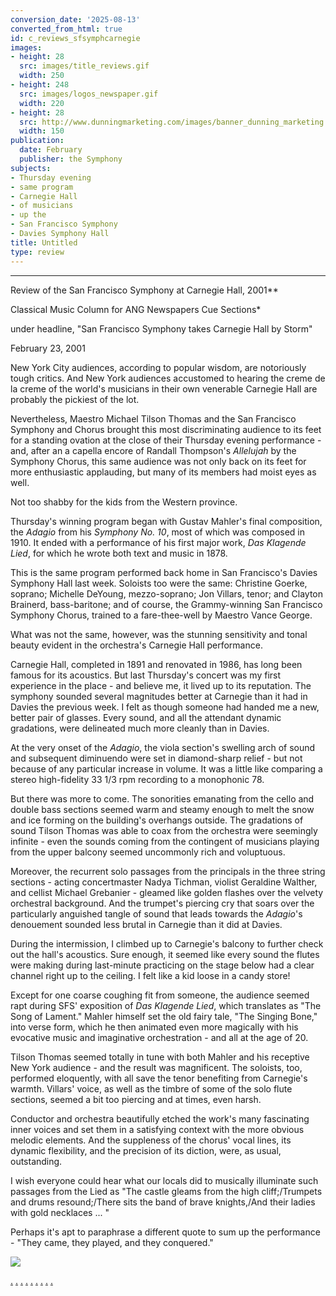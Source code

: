 ```yaml
---
conversion_date: '2025-08-13'
converted_from_html: true
id: c_reviews_sfsymphcarnegie
images:
- height: 28
  src: images/title_reviews.gif
  width: 250
- height: 248
  src: images/logos_newspaper.gif
  width: 220
- height: 28
  src: http://www.dunningmarketing.com/images/banner_dunning_marketing.gif
  width: 150
publication:
  date: February
  publisher: the Symphony
subjects:
- Thursday evening
- same program
- Carnegie Hall
- of musicians
- up the
- San Francisco Symphony
- Davies Symphony Hall
title: Untitled
type: review
---
```


***

Review of the San Francisco Symphony at Carnegie Hall, 2001**

Classical Music Column for ANG Newspapers Cue Sections*

under headline, "San Francisco Symphony takes Carnegie Hall by Storm"

February 23, 2001

New York City audiences, according to popular wisdom, are notoriously tough critics. And New York audiences accustomed to hearing the creme de la creme of the world's musicians in their own venerable Carnegie Hall are probably the pickiest of the lot.

Nevertheless, Maestro Michael Tilson Thomas and the San Francisco Symphony and Chorus brought this most discriminating audience to its feet for a standing ovation at the close of their Thursday evening performance - and, after an a capella encore of Randall Thompson's *Allelujah* by the Symphony Chorus, this same audience was not only back on its feet for more enthusiastic applauding, but many of its members had moist eyes as well.

Not too shabby for the kids from the Western province.

Thursday's winning program began with Gustav Mahler's final composition, the *Adagio* from his *Symphony No. 10*, most of which was composed in 1910. It ended with a performance of his first major work, *Das Klagende Lied*, for which he wrote both text and music in 1878.

This is the same program performed back home in San Francisco's Davies Symphony Hall last week. Soloists too were the same: Christine Goerke, soprano; Michelle DeYoung, mezzo-soprano; Jon Villars, tenor; and Clayton Brainerd, bass-baritone; and of course, the Grammy-winning San Francisco Symphony Chorus, trained to a fare-thee-well by Maestro Vance George.

What was not the same, however, was the stunning sensitivity and tonal beauty evident in the orchestra's Carnegie Hall performance.

Carnegie Hall, completed in 1891 and renovated in 1986, has long been famous for its acoustics. But last Thursday's concert was my first experience in the place - and believe me, it lived up to its reputation. The symphony sounded several magnitudes better at Carnegie than it had in Davies the previous week. I felt as though someone had handed me a new, better pair of glasses. Every sound, and all the attendant dynamic gradations, were delineated much more cleanly than in Davies.

At the very onset of the *Adagio*, the viola section's swelling arch of sound and subsequent diminuendo were set in diamond-sharp relief - but not because of any particular increase in volume. It was a little like comparing a stereo high-fidelity 33 1/3 rpm recording to a monophonic 78.

But there was more to come. The sonorities emanating from the cello and double bass sections seemed warm and steamy enough to melt the snow and ice forming on the building's overhangs outside. The gradations of sound Tilson Thomas was able to coax from the orchestra were seemingly infinite - even the sounds coming from the contingent of musicians playing from the upper balcony seemed uncommonly rich and voluptuous.

Moreover, the recurrent solo passages from the principals in the three string sections - acting concertmaster Nadya Tichman, violist Geraldine Walther, and cellist Michael Grebanier - gleamed like golden flashes over the velvety orchestral background. And the trumpet's piercing cry that soars over the particularly anguished tangle of sound that leads towards the *Adagio*'s denouement sounded less brutal in Carnegie than it did at Davies.

During the intermission, I climbed up to Carnegie's balcony to further check out the hall's acoustics. Sure enough, it seemed like every sound the flutes were making during last-minute practicing on the stage below had a clear channel right up to the ceiling. I felt like a kid loose in a candy store!

Except for one coarse coughing fit from someone, the audience seemed rapt during SFS' exposition of *Das Klagende Lied*, which translates as "The Song of Lament." Mahler himself set the old fairy tale, "The Singing Bone," into verse form, which he then animated even more magically with his evocative music and imaginative orchestration - and all at the age of 20.

Tilson Thomas seemed totally in tune with both Mahler and his receptive New York audience - and the result was magnificent. The soloists, too, performed eloquently, with all save the tenor benefiting from Carnegie's warmth. Villars' voice, as well as the timbre of some of the solo flute sections, seemed a bit too piercing and at times, even harsh.

Conductor and orchestra beautifully etched the work's many fascinating inner voices and set them in a satisfying context with the more obvious melodic elements. And the suppleness of the chorus' vocal lines, its dynamic flexibility, and the precision of its diction, were, as usual, outstanding.

I wish everyone could hear what our locals did to musically illuminate such passages from the Lied as "The castle gleams from the high cliff;/Trumpets and drums resound;/There sits the band of brave knights,/And their ladies with gold necklaces ... "

Perhaps it's apt to paraphrase a different quote to sum up the performance - "They came, they played, and they conquered."

![](images/logos_newspaper.gif)

[.](http://www.dunningmarketing.com)
[.](http://www.witnessamerica.com)
[.](http://www.witnessamerica.com/camcorders)
[.](http://www.ksql.com)
[.](http://www.ascendaviation.com)
[.](http://www.echovalleysupply.com)
[.](http://www.northworks.net)
[.](http://www.attainia.com)
[.](http://www.briandunning.com)